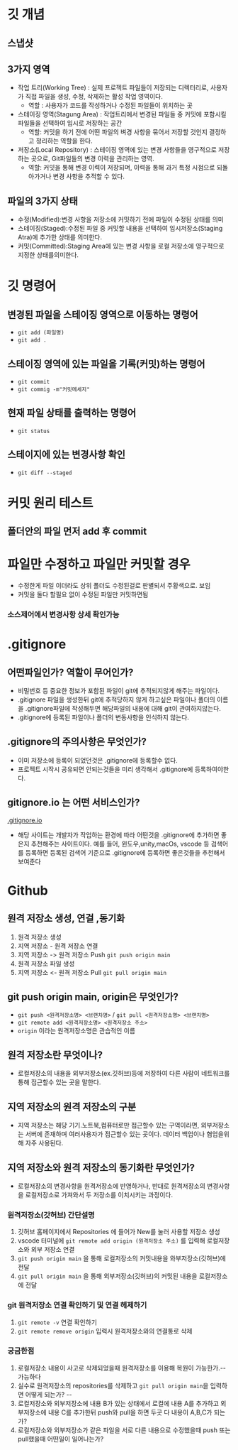 # 깃 개념
## 스냅샷

## 3가지 영역
 - 작업 트리(Working Tree) : 실제 프로젝트 파일들이 저장되는 디렉터리로, 사용자가 직접 파일을 생성, 수정, 삭제하는 활성 작업 영역이다.
   - 역할 : 사용자가 코드를 작성하거나 수정된 파일들이 위치하는 곳
 - 스테이징 영역(Stagung Area) : 작업트리에서 변경된 파일들 중 커밋에 포함시킬 파일들을 선택하여 임시로 저장하는 공간
   - 역할: 커밋을 하기 전에 어떤 파일의 벼경 사항을 묶어서 저장할 것인지 결정하고 정리하는 역할을 한다.
 - 저장소(Local Repository) : 스테이징 영역에 있는 변경 사항들을 영구적으로 저장하는 곳으로, Git파일들의 변경 이력을 관리하는 영역.
   - 역할: 커밋을 통해 변경 이력이 저장되며, 이력을 통해 과거 특정 시점으로 되돌아가거나 변경 사항을 추적할 수 있다.


 ## 파일의 3가지 상태
 - 수정(Modified):변경 사항을 저장소에 커밋하기 전에 파일이 수정된 상태를 의미
 - 스테이징(Staged):수정된 파일 중 커밋할 내용을 선택하여 임시저장소(Staging Atra)에 추가한 상태를 의미한다.
 - 커밋(Committed):Staging Area에 있는 변경 사항을 로컬 저장소에 영구적으로 지정한 상태를의미한다. 

 # 깃 명령어
 
 ## 변경된 파일을 스테이징 영역으로 이동하는 명령어
 - `git add (파일명)` 
 - `git add .`

 ## 스테이징 영역에 있는 파일을 기록(커밋)하는 명령어
- `git commit`
- `git commig -m"커밋메세지"`
 ## 현재 파일 상태를 출력하는 명령어
 - `git status`
 ## 스테이지에 있는 변경사항 확인
 - `git diff --staged`

# 커밋 원리 테스트
## 폴더안의 파일 먼저 add 후 commit

# 파일만 수정하고 파일만 커밋할 경우
- 수정한게 파일 이더라도 상위 폴더도 수정된걸로 판별되서 주황색으로. 보임
- 커밋을 둘다 할필요 없이 수정된 파일만 커밋하면됨

### 소스제어에서 변경사항 상세 확인가능 

# .gitignore

## 어떤파일인가? 역할이 무어인가?
- 비밀번호 등 중요한 정보가 포함된 파일이 git에 추적되지않게 해주는 파일이다.
- .gitignore 파일을 생성한뒤 git에 추적당하지 않게 하고싶은 파일이나 폴더의 이름을 .gitignore파일에 작성해두면 해당파일의 내용에 대해 git이 관여하지않는다.
- .gitignore에 등록된 파일이나 폴더의 변동사항을 인식하지 않는다.
## .gitignore의 주의사항은 무엇인가?
- 이미 저장소에 등록이 되었던것은 .gitignore에 등록할수 없다.
- 프로젝트 시작시 공유되면 안되는것들을 미리 생각해서 .gitignore에 등록하여야한다.
## gitignore.io 는 어떤 서비스인가?
[.gitignore.io](https://www.toptal.com/developers/gitignore/)
- 해당 사이트는 개발자가 작업하는 환경에 따라 어떤것을 .gitignore에 추가하면 좋은지 추천해주는 사이트이다.
예를 들어, 윈도우,unity,macOs, vscode 등 검색어를 등록하면 등록된 검색어 기준으로 .gitignore에 등록하면 좋은것들을 추천해서 보여준다

# Github

## 원격 저장소 생성, 연걸 ,동기화
1. 원격 저장소 생성
2. 지역 저장소 - 원격 저장소 연결
3. 지역 저장소 -> 원격 저장소 Push `git push origin main`
4. 원격 저장소 파일 생성
5. 지역 저장소 <- 원격 저장소 Pull `git pull origin main`

## git push origin main, origin은 무엇인가?
- `git push <원격저장소명> <브랜차명>` / `git pull <원격저장소명> <브랜치명>`
- `git remote add <원격저장소명> <원격저장소 주소>`
- `origin` 이라는 원격저장소명은 관습적인 이름

## 원격 저장소란 무엇이나?
- 로컬저장소의 내용을 외부저장소(ex.깃허브)등에 저장하여 다른 사람이 네트워크를 통해 접근할수 있는 곳을 말한다.
## 지역 저장소의 원격 저장소의 구분
- 지역 저장소는 해당 기기.노트북,컴퓨터로만 접근할수 있는 구역이라면, 외부저장소는 서버에 존재하며 여러사용자가 접근할수 있는 곳이다. 데이터 백업이나 협업을위해 자주 사용된다.
## 지역 저장소와 원격 저장소의 동기화란 무엇인가?
- 로컬저장소의 변경사항을 원격저장소에 반영하거나, 반대로 원격저장소의 변경사항을 로컬저장소로 가져와서 두 저장소를 이치시키는 과정이다.


### 원격저장소(갓허브) 간단설명
1. 깃허브 홈페이지에서 Repositories 에 들어가 New를 눌러 사용할 저장소 생성
2. vscode 터미널에 `git remote add origin (원격저장소 주소)` 를 입력해 로컬저장소와 외부 저장소 연결
3. `git push origin main` 을 통해 로컬저장소의 커밋내용을 와부저장소(깃허브)에 전달
4. `git pull origin main` 을 통해 외부저장소(깃허브)의 커밋된 내용을 로컬저장소에 전달

### git 원격저장소 연결 확인하기 및 연결 헤제하기
1. `git remote -v` 연결 확인하기
2. `git remote remove origin` 입력시 원격저장소와의 연결통로 삭제

### 궁금한점
1. 로컬저장소 내용이 사고로 삭제되었을때 원격저장소를 이용해 복원이 가능한가.-- 가능하다
2. 실수로 원격저장소의 repositories를 삭제하고 `git pull origin main`을 입력하면 어떻게 되는가? --
3. 로컬저장소와 외부저장소에 내용 B가 있는 상태에서 로컬에 내용 A를 추가하고 외부저장소에 내용 C를 추가한뒤 push와 pull을 하면 두곳 다 내용이 A,B,C가 되는가?
4. 로컬저장소와 외부저장소가 같은 파일을 서로 다른 내용으로 수정했을때 push 또는 pull했을때 어떤일이 일어나는가?


